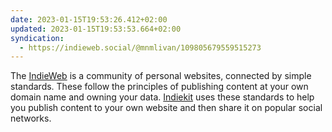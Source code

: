```yaml
---
date: 2023-01-15T19:53:26.412+02:00
updated: 2023-01-15T19:53:53.664+02:00
syndication:
  - https://indieweb.social/@mnmlivan/109805679559515273
---
```

The [IndieWeb](https://indieweb.org/why) is a community of personal websites, connected by simple standards. These follow the principles of publishing content at your own domain name and owning your data. [Indiekit](https://getindiekit.com/) uses these standards to help you publish content to your own website and then share it on popular social networks.
